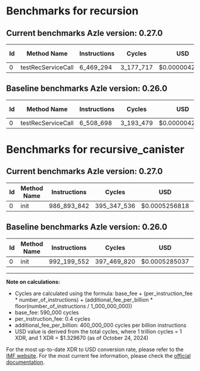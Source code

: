 # Benchmarks for recursion

## Current benchmarks Azle version: 0.27.0

| Id  | Method Name        | Instructions | Cycles    | USD           | USD/Million Calls | Change                             |
| --- | ------------------ | ------------ | --------- | ------------- | ----------------- | ---------------------------------- |
| 0   | testRecServiceCall | 6_469_294    | 3_177_717 | $0.0000042253 | $4.22             | <font color="green">-39_404</font> |

## Baseline benchmarks Azle version: 0.26.0

| Id  | Method Name        | Instructions | Cycles    | USD           | USD/Million Calls |
| --- | ------------------ | ------------ | --------- | ------------- | ----------------- |
| 0   | testRecServiceCall | 6_508_698    | 3_193_479 | $0.0000042463 | $4.24             |

# Benchmarks for recursive_canister

## Current benchmarks Azle version: 0.27.0

| Id  | Method Name | Instructions | Cycles      | USD           | USD/Million Calls | Change                                |
| --- | ----------- | ------------ | ----------- | ------------- | ----------------- | ------------------------------------- |
| 0   | init        | 986_893_842  | 395_347_536 | $0.0005256818 | $525.68           | <font color="green">-5_305_710</font> |

## Baseline benchmarks Azle version: 0.26.0

| Id  | Method Name | Instructions | Cycles      | USD           | USD/Million Calls |
| --- | ----------- | ------------ | ----------- | ------------- | ----------------- |
| 0   | init        | 992_199_552  | 397_469_820 | $0.0005285037 | $528.50           |

---

**Note on calculations:**

- Cycles are calculated using the formula: base_fee + (per_instruction_fee \* number_of_instructions) + (additional_fee_per_billion \* floor(number_of_instructions / 1_000_000_000))
- base_fee: 590_000 cycles
- per_instruction_fee: 0.4 cycles
- additional_fee_per_billion: 400_000_000 cycles per billion instructions
- USD value is derived from the total cycles, where 1 trillion cycles = 1 XDR, and 1 XDR = $1.329670 (as of October 24, 2024)

For the most up-to-date XDR to USD conversion rate, please refer to the [IMF website](https://www.imf.org/external/np/fin/data/rms_sdrv.aspx).
For the most current fee information, please check the [official documentation](https://internetcomputer.org/docs/current/developer-docs/gas-cost#execution).
